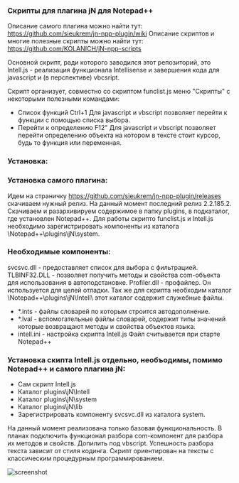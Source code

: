 ### Скрипты для плагина jN для Notepad++

Описание самого плагина можно найти тут: https://github.com/sieukrem/jn-npp-plugin/wiki
Описание скриптов и многие полезные скрипты можно найти тут: https://github.com/KOLANICH/jN-npp-scripts

Основной скрипт, ради которого заводился этот репозиторий, это Intell.js - реализация функционала 
Intellisense и завершения кода для javascript и (в перспективе) vbcsript.

Скрипт организует, совместно со скриптом funclist.js меню "Скрипты" с некоторыми полезными командами:
- Список функций Ctrl+1
	Для javascript и vbscript позволяет перейти к функции с помощью списка выбора.
- Перейти к определению F12" 
	Для javascript и vbscript позволяет перейти определению объекта на котором в тексте стоит курсор, 
	будь то функция или переменная.

### Установка:
### Установка самого плагина:
Идем на страничку https://github.com/sieukrem/jn-npp-plugin/releases скачиваем нужный релиз.
На данный момент последний релиз 2.2.185.2. Скачиваем и разархивируем содержимое в папку plugins, 
в подкаталог, где установлен Notepad++. Для работы скрипто funclist.js и Intell.js необходимо зарегистрировать 
компоненты из каталога \Notepad++\plugins\jN\system\.
### Необходимые компоненты:
svcsvc.dll - предоставляет список для выбора с фильтрацией.
TLBINF32.DLL - позволяет получить методы и свойства com-объекта для использования в автоподстановке.
Profiler.dll - профайлер. Он используется для целей отладки.
Так же для скрипта необходим каталог \Notepad++\plugins\jN\Intell\ этот каталог содержит служебные файлы.
- *.ints - файлы словарей по которым строится автодополнение.
- *.lval - вспомогательные файлы словарей, содержит типы значений которые возвращают методы и свойства объектов языка.
- intell.ini - настройка скрипта Intell.js Файл считывается при старте Notepad++ 

### Установка скипта Intell.js отдельно, необъодимы, помимо Notepad++ и самого плагина jN:
- Сам скрипт Intell.js
- Каталог plugins\jN\Intell
- Каталог plugins\jN\system
- Каталог plugins\jN\lib
- Зарегистрировать компоненту svcsvc.dll из каталога system.


На данный момент реализована только базовая функциональность. 
В планах подключить функционал разбора com-компонент для разбора их методов и свойств. Допилить под vbscript.
Успешность разбора текста зависит от стиля кодинга. Скрипт ориентирован на тексты с классическим процедурным 
программированием.

![screenshot](https://github.com/trdm/jn-npp-scripts/blob/master/Doc/exam20180119.gif)
